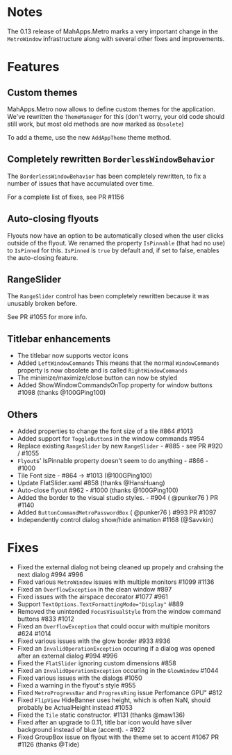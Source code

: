 # Notes

The 0.13 release of MahApps.Metro marks a very important change in the `MetroWindow` infrastructure along with several other fixes and improvements.

# Features

## Custom themes

MahApps.Metro now allows to define custom themes for the application. We've rewritten the `ThemeManager` for this (don't worry, your old code should still work, but most old methods are now marked as `Obsolete`)

To add a theme, use the new `AddAppTheme` theme method.

## Completely rewritten `BorderlessWindowBehavior`

The `BorderlessWindowBehavior` has been completely rewritten, to fix a number of issues that have accumulated over time.

For a complete list of fixes, see PR #1156

## Auto-closing flyouts

Flyouts now have an option to be automatically closed when the user clicks outside of the flyout.
We renamed the property `IsPinnable` (that had no use) to `IsPinned` for this. 
`IsPinned` is `true` by default and, if set to false, enables the auto-closing feature.

## RangeSlider

The `RangeSlider` control has been completely rewritten because it was unusably broken before.

See PR #1055 for more info.

## Titlebar enhancements
- The titlebar now supports vector icons
- Added `LeftWindowCommands`
  This means that the normal `WindowCommands` property is now obsolete and is called `RightWindowCommands`
- The minimize/maximize/close button can now be styled
- Added ShowWindowCommandsOnTop property for window buttons #1098 (thanks @100GPing100)

## Others
- Added properties to change the font size of a tile #864 #1013
- Added support for `ToggleButton`s in the window commands #954
- Replace existing `RangeSlider` by new `RangeSlider` - #885 - see PR #920 / #1055 
- `Flyout`s' IsPinnable property doesn't seem to do anything - #866 - #1000 
- Tile Font size - #864 -> #1013 (@100GPing100)
- Update FlatSlider.xaml #858 (thanks @HansHuang)
- Auto-close flyout #962 - #1000 (thanks @100GPing100)
- Added the border to the visual studio styles. - #904 ( @punker76 ) PR #1140 
- Added `ButtonCommandMetroPasswordBox` ( @punker76 ) #993 PR #1097 
- Independently control dialog show/hide animation #1168 (@Savvkin)

# Fixes

- Fixed the external dialog not being cleaned up propely and crahsing the next dialog #994 #996
- Fixed various `MetroWindow` issues with multiple monitors #1099 #1136
- Fixed an `OverflowException` in the clean window #897
- Fixed issues with the airspace decorator #1077 #961
- Support `TextOptions.TextFormattingMode="Display"` #889
- Removed the unintended `FocusVisualStyle` from the window command buttons #833 #1012
- Fixed an `OverflowException` that could occur with multiple monitors #624 #1014
- Fixed various issues with the glow border #933 #936
- Fixed an `InvalidOperationException` occuring if a dialog was opened after an external dialog #994 #996
- Fixed the `FlatSlider` ignoring custom dimensions #858
- Fixed an `InvalidOperationException` occuring in the `GlowWindow` #1044
- Fixed various issues with the dialogs #1050
- Fixed a warning in the flyout's style #955 
- Fixed `MetroProgressBar` and `ProgressRing` issue Perfomance GPU" #812 
- Fixed `FlipView` HideBanner uses height, which is often NaN, should probably be ActualHeight instead #1053 
- Fixed the `Tile` static constructor. #1131 (thanks @maw136)
- Fixed after an upgrade to 0.11, title bar icon would have silver background instead of blue (accent). - #922
- Fixed GroupBox issue on flyout with the theme set to accent #1067 PR #1126 (thanks @Tide)


